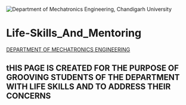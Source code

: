 ![Department of Mechatronics Engineering, Chandigarh University](https://github.com/Mechatronics-Engineering-CU/Robotics4Mechatrons_-CU/blob/main/IMAGE_DATA/banner.PNG)

# Life-Skills_And_Mentoring 


[DEPARTMENT OF MECHATRONICS ENGINEERING](https://www.cuchd.in/engineering/be-mechatronics.php)

## tHIS PAGE IS CREATED FOR THE PURPOSE OF GROOVING STUDENTS OF THE DEPARTMENT WITH LIFE SKILLS AND TO ADDRESS THEIR CONCERNS
